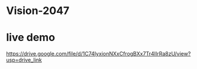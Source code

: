 # Vision-2047

# live demo
https://drive.google.com/file/d/1C74IyxionNXxCfrogBXx7Tr4IIrRa8zU/view?usp=drive_link
